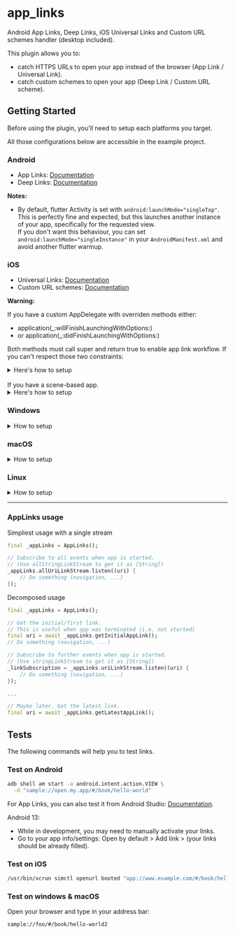 # app_links

Android App Links, Deep Links, iOS Universal Links and Custom URL schemes handler (desktop included).

This plugin allows you to:
- catch HTTPS URLs to open your app instead of the browser (App Link / Universal Link).
- catch custom schemes to open your app (Deep Link / Custom URL scheme).

## Getting Started

Before using the plugin, you'll need to setup each platforms you target.

All those configurations below are accessible in the example project.

### Android

- App Links: [Documentation](https://developer.android.com/training/app-links/verify-android-applinks)
- Deep Links: [Documentation](https://developer.android.com/training/app-links/deep-linking)

**Notes:**

- By default, flutter Activity is set with `android:launchMode="singleTop"`.
This is perfectly fine and expected, but this launches another instance of your app, specifically for the requested view.  
If you don't want this behaviour, you can set `android:launchMode="singleInstance"` in your `AndroidManifest.xml` and avoid another flutter warmup.

### iOS

- Universal Links: [Documentation](https://developer.apple.com/documentation/safariservices/supporting_associated_domains)
- Custom URL schemes: [Documentation](https://developer.apple.com/documentation/xcode/allowing_apps_and_websites_to_link_to_your_content/defining_a_custom_url_scheme_for_your_app)

**Warning:**

If you have a custom AppDelegate with overriden methods either:
- application(_:willFinishLaunchingWithOptions:)
- or application(_:didFinishLaunchingWithOptions:)

Both methods must call super and return true to enable app link workflow.
If you can't respect those two constraints:

<details>
  <summary>
   Here's how to setup</summary>

```swift
import app_links

@UIApplicationMain
@objc class AppDelegate: FlutterAppDelegate {
  override func application(
    _ application: UIApplication,
    didFinishLaunchingWithOptions launchOptions: [UIApplication.LaunchOptionsKey: Any]?
  ) -> Bool {
    ...

    // Retrieve the link from the parameters
    if let url = AppLinks.shared.getLink(launchOptions: launchOptions) {
      // We have a link, propagate it to your Flutter app
      AppLinks.shared.handleLink(url: url)
    }

    return false
  }
}
```

</details>

<br/>  
If you have a scene-based app.

<details>
  <summary>Here's how to setup</summary>

```swift
import app_links

class SceneDelegate: UIResponder, UIWindowSceneDelegate {
    func scene(_ scene: UIScene, openURLContexts URLContexts: Set<UIOpenURLContext>) {
      for context in URLContexts {
        AppLinks.shared.handleLink(url: context.url)
      }
    }
    
    func scene(_ scene: UIScene, continue userActivity: NSUserActivity) {
      if let url = userActivity.webpageURL {
        AppLinks.shared.handleLink(url: url)
      }
    }
}
```

</details>

### Windows

<details>
  <summary>How to setup</summary>

Add this inclusion in <PROJECT_DIR>\windows\runner\main.cpp
```cpp
#include "app_links/app_links_plugin_c_api.h"
```

Add this method before `wWinMain`
```cpp
bool SendAppLinkToInstance(const std::wstring& title) {
  // Find our exact window
  HWND hwnd = ::FindWindow(L"FLUTTER_RUNNER_WIN32_WINDOW", title.c_str());

  if (hwnd) {
    // Dispatch new link to current window
    SendAppLink(hwnd);

    // (Optional) Restore our window to front in same state
    WINDOWPLACEMENT place = { sizeof(WINDOWPLACEMENT) };
    GetWindowPlacement(hwnd, &place);

    switch(place.showCmd) {
      case SW_SHOWMAXIMIZED:
          ShowWindow(hwnd, SW_SHOWMAXIMIZED);
          break;
      case SW_SHOWMINIMIZED:
          ShowWindow(hwnd, SW_RESTORE);
          break;
      default:
          ShowWindow(hwnd, SW_NORMAL);
          break;
    }

    SetWindowPos(0, HWND_TOP, 0, 0, 0, 0, SWP_SHOWWINDOW | SWP_NOSIZE | SWP_NOMOVE);
    SetForegroundWindow(hwnd);
    // END Restore

    // Window has been found, don't create another one.
    return true;
  }

  return false;
}
```

Add the call to the previous method in `wWinMain`
```cpp
int APIENTRY wWinMain(_In_ HINSTANCE instance, _In_opt_ HINSTANCE prev,
                      _In_ wchar_t *command_line, _In_ int show_command) {
  // Replace "example" with the generated title found as parameter of `window.Create` in this file.
  // You may ignore the result if you need to create another window.
  if (SendAppLinkToInstance(L"example")) {
    return EXIT_SUCCESS;
  }

...
```

Great!

Now you can register your own scheme.
On Windows, URL protocols are setup in the Windows registry.

This package won't do it for you (and will never sorry).

You may achieve it with using the win32_registry package with the following code to register the URL protocol:


```dart
Future<void> register(String scheme) async {
  String appPath = Platform.resolvedExecutable;

  String protocolRegKey = 'Software\\Classes\\$scheme';
  RegistryValue protocolRegValue = const RegistryValue(
    'URL Protocol',
    RegistryValueType.string,
    '',
  );
  String protocolCmdRegKey = 'shell\\open\\command';
  RegistryValue protocolCmdRegValue = RegistryValue(
    '',
    RegistryValueType.string,
    '"$appPath" "%1"',
  );

  final regKey = Registry.currentUser.createKey(protocolRegKey);
  regKey.createValue(protocolRegValue);
  regKey.createKey(protocolCmdRegKey).createValue(protocolCmdRegValue);
}

```

</details>


### macOS
<details>
  <summary>How to setup</summary>

Add this XML chapter in your `macos/Runner/Info.plist` inside `<plist version="1.0"><dict>` chapter:
```xml
<key>CFBundleURLTypes</key>
<array>
    <dict>
        <key>CFBundleURLName</key>
        <!-- abstract name for this URL type (you can leave it blank) -->
        <string>sample_name</string>
        <key>CFBundleURLSchemes</key>
        <array>
            <!-- your schemes -->
            <string>sample</string>
        </array>
    </dict>
</array>
```

Done!
</details>


### Linux
<details>
  <summary>How to setup</summary>

Apply the following changes to your `linux/my_application.cc` file:
```patch
diff --git a/example/linux/my_application.cc b/example/linux/my_application.cc
index 0ba8f43..f07f765 100644
--- a/example/linux/my_application.cc
+++ b/example/linux/my_application.cc
@@ -17,6 +17,13 @@ G_DEFINE_TYPE(MyApplication, my_application, GTK_TYPE_APPLICATION)
 // Implements GApplication::activate.
 static void my_application_activate(GApplication* application) {
   MyApplication* self = MY_APPLICATION(application);
+
+  GList* windows = gtk_application_get_windows(GTK_APPLICATION(application));
+  if (windows) {
+    gtk_window_present(GTK_WINDOW(windows->data));
+    return;
+  }
+
   GtkWindow* window =
       GTK_WINDOW(gtk_application_window_new(GTK_APPLICATION(application)));

@@ -78,7 +85,7 @@ static gboolean my_application_local_command_line(GApplication* application, gch
   g_application_activate(application);
   *exit_status = 0;

-  return TRUE;
+  return FALSE;
 }

 // Implements GObject::dispose.
@@ -99,6 +106,6 @@ static void my_application_init(MyApplication* self) {}
 MyApplication* my_application_new() {
   return MY_APPLICATION(g_object_new(my_application_get_type(),
                                      "application-id", APPLICATION_ID,
-                                     "flags", G_APPLICATION_NON_UNIQUE,
+                                     "flags", G_APPLICATION_HANDLES_COMMAND_LINE | G_APPLICATION_HANDLES_OPEN,
                                      nullptr));
```

Notes:
- Please ensure your `APPLICATION_ID` is the same as your desktop file name if you're using Flathub.
- Please ensure you have added this section in your `snapcraft.yaml` file if you're using SnapStore:
```yaml
slots:
  dbus-appflowy:
    interface: dbus
    bus: session
    name: `APPLICATION_ID`
```
- You can refer to these two repositories for more details: [FlatHub setup](https://github.com/flathub/io.appflowy.AppFlowy) and [Snapcraft setup](https://github.com/LucasXu0/appflowy-snap/blob/main/snap/snapcraft.yaml).

Done!
</details>

---

### AppLinks usage
Simpliest usage with a single stream
```dart
final _appLinks = AppLinks();

// Subscribe to all events when app is started.
// (Use allStringLinkStream to get it as [String])
_appLinks.allUriLinkStream.listen((uri) {
    // Do something (navigation, ...)
});
```

Decomposed usage
```dart
final _appLinks = AppLinks();

// Get the initial/first link.
// This is useful when app was terminated (i.e. not started)
final uri = await _appLinks.getInitialAppLink();
// Do something (navigation, ...)

// Subscribe to further events when app is started.
// (Use stringLinkStream to get it as [String])
_linkSubscription = _appLinks.uriLinkStream.listen((uri) {
    // Do something (navigation, ...)
});

...

// Maybe later. Get the latest link.
final uri = await _appLinks.getLatestAppLink();
```

## Tests
The following commands will help you to test links.

### Test on Android

```sh
adb shell am start -a android.intent.action.VIEW \
  -d "sample://open.my.app/#/book/hello-world"
```

For App Links, you can also test it from Android Studio: [Documentation](https://developer.android.com/studio/write/app-link-indexing#testindent).

Android 13:
- While in development, you may need to manually activate your links.
- Go to your app info/settings: Open by default > Add link > (your links should be already filled).

### Test on iOS

```sh
/usr/bin/xcrun simctl openurl booted "app://www.example.com/#/book/hello-world"
```

### Test on windows & macOS
Open your browser and type in your address bar:
```
sample://foo/#/book/hello-world2
```
